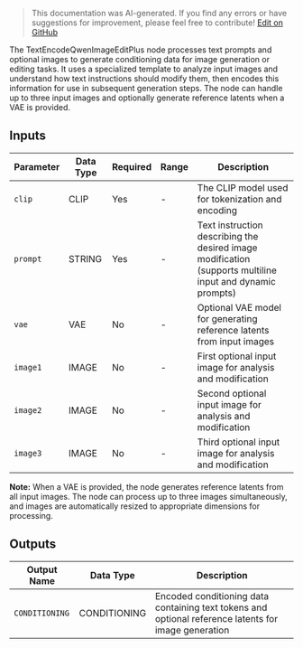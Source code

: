 > This documentation was AI-generated. If you find any errors or have suggestions for improvement, please feel free to contribute! [Edit on GitHub](https://github.com/Comfy-Org/embedded-docs/blob/main/comfyui_embedded_docs/docs/TextEncodeQwenImageEditPlus/en.md)

The TextEncodeQwenImageEditPlus node processes text prompts and optional images to generate conditioning data for image generation or editing tasks. It uses a specialized template to analyze input images and understand how text instructions should modify them, then encodes this information for use in subsequent generation steps. The node can handle up to three input images and optionally generate reference latents when a VAE is provided.

## Inputs

| Parameter | Data Type | Required | Range | Description |
|-----------|-----------|----------|-------|-------------|
| `clip` | CLIP | Yes | - | The CLIP model used for tokenization and encoding |
| `prompt` | STRING | Yes | - | Text instruction describing the desired image modification (supports multiline input and dynamic prompts) |
| `vae` | VAE | No | - | Optional VAE model for generating reference latents from input images |
| `image1` | IMAGE | No | - | First optional input image for analysis and modification |
| `image2` | IMAGE | No | - | Second optional input image for analysis and modification |
| `image3` | IMAGE | No | - | Third optional input image for analysis and modification |

**Note:** When a VAE is provided, the node generates reference latents from all input images. The node can process up to three images simultaneously, and images are automatically resized to appropriate dimensions for processing.

## Outputs

| Output Name | Data Type | Description |
|-------------|-----------|-------------|
| `CONDITIONING` | CONDITIONING | Encoded conditioning data containing text tokens and optional reference latents for image generation |
